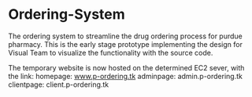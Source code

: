 # Ordering-System
The ordering system to streamline the drug ordering process for purdue pharmacy.
This is the early stage prototype implementing the design for Visual Team to visualize the functionality with the source code.

The temporary website is now hosted on the determined EC2 sever, with the link:
homepage: www.p-ordering.tk
adminpage: admin.p-ordering.tk
clientpage: client.p-ordering.tk
